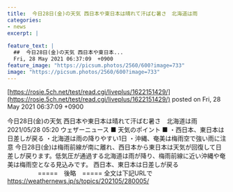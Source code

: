 ```yaml
---
title:  今日28日(金)の天気 西日本や東日本は晴れて汗ばむ暑さ　北海道は雨  
categories:
- news
excerpt: |
  
feature_text: |
  ##  今日28日(金)の天気 西日本や東日本...
  Fri, 28 May 2021 06:37:09  +0900
feature_image: "https://picsum.photos/2560/600?image=733"
image: "https://picsum.photos/2560/600?image=733"
---
```


[https://rosie.5ch.net/test/read.cgi/liveplus/1622151429/](https://rosie.5ch.net/test/read.cgi/liveplus/1622151429/)
posted on Fri, 28 May 2021 06:37:09  +0900

<!--more-->

今日28日(金)の天気 西日本や東日本は晴れて汗ばむ暑さ　北海道は雨 2021/05/28 05:20 ウェザーニュース ■ 天気のポイント ■ ・西日本、東日本は日差しが戻る ・北海道は雨の降りやすい1日 ・沖縄、奄美は梅雨空で強い雨に注意 今日28日(金)は梅雨前線が南に離れ、西日本から東日本は天気が回復して日差しが戻ります。低気圧が通過する北海道は雨が降り、梅雨前線に近い沖縄や奄美は梅雨空となる見込みです。 西日本、東日本は日差しが戻る 　　　　　=====　後略　===== 全文は下記URLで https://weathernews.jp/s/topics/202105/280005/
